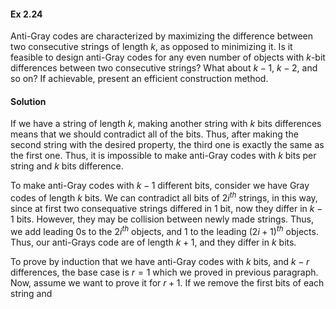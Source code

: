 #### Ex 2.24

Anti-Gray codes are characterized by maximizing the difference between two consecutive strings of length $k$, as opposed to minimizing it. 
Is it feasible to design anti-Gray codes for any even number of objects with $k$-bit differences between two consecutive strings? What about 
$k-1$, $k-2$, and so on? If achievable, present an efficient construction method.

#### Solution

If we have a string of length $k$, making another string with $k$ bits differences means that we should contradict all of the bits. Thus, 
after making the second string with the desired property, the third one is exactly the same as the first one. Thus, it is impossible to make 
anti-Gray codes with $k$ bits per string and $k$ bits difference. 

To make anti-Gray codes with $k-1$ different bits, consider we have Gray codes of length $k$ bits. We can contradict all bits of $2i^{th}$ 
strings, in this way, since at first two consequative strings differed in 1 bit, now they differ in $k-1$ bits. However, they may be 
collision between newly made strings. Thus, we add leading $0$s to the $2i^{th}$ objects, and $1$ to the leading $(2i+1)^{th}$ objects. Thus, 
our anti-Grays code are of length $k+1$, and they differ in $k$ bits. 

To prove by induction that we have anti-Gray codes with $k$ bits, and $k - r$ differences, the base case is $r = 1$ which we proved in 
previous paragraph. Now, assume we want to prove it for $r+1$. If we remove the first bits of each string and 
